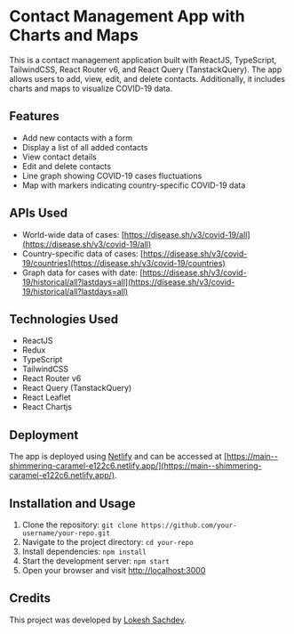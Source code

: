 # Contact Management App with Charts and Maps

This is a contact management application built with ReactJS, TypeScript, TailwindCSS, React Router v6, and React Query (TanstackQuery). The app allows users to add, view, edit, and delete contacts. Additionally, it includes charts and maps to visualize COVID-19 data.

## Features

- Add new contacts with a form
- Display a list of all added contacts
- View contact details
- Edit and delete contacts
- Line graph showing COVID-19 cases fluctuations
- Map with markers indicating country-specific COVID-19 data

## APIs Used

- World-wide data of cases: [https://disease.sh/v3/covid-19/all](https://disease.sh/v3/covid-19/all)
- Country-specific data of cases: [https://disease.sh/v3/covid-19/countries](https://disease.sh/v3/covid-19/countries)
- Graph data for cases with date: [https://disease.sh/v3/covid-19/historical/all?lastdays=all](https://disease.sh/v3/covid-19/historical/all?lastdays=all)

## Technologies Used

- ReactJS
- Redux
- TypeScript
- TailwindCSS
- React Router v6
- React Query (TanstackQuery)
- React Leaflet
- React Chartjs

## Deployment

The app is deployed using [Netlify](https://app.netlify.com/) and can be accessed at [https://main--shimmering-caramel-e122c6.netlify.app/](https://main--shimmering-caramel-e122c6.netlify.app/).

## Installation and Usage

1. Clone the repository: `git clone https://github.com/your-username/your-repo.git`
2. Navigate to the project directory: `cd your-repo`
3. Install dependencies: `npm install`
4. Start the development server: `npm start`
5. Open your browser and visit [http://localhost:3000](http://localhost:3000)

## Credits

This project was developed by [Lokesh Sachdev](https://github.com/Lokesh-Sachdev).
